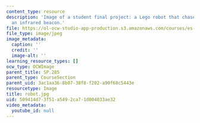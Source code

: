 ```yaml
---
content_type: resource
description: 'Image of a student final project: a Lego robot that chases or flees
  an infrared beacon.'
file: https://ol-ocw-studio-app-production.s3.amazonaws.com/courses/es-293-lego-robotics-spring-2007/509414d73f51a5492ca71d004033ae32_robot.jpg
file_type: image/jpeg
image_metadata:
  caption: ''
  credit: ''
  image-alt: ''
learning_resource_types: []
ocw_type: OCWImage
parent_title: SP.285
parent_type: CourseSection
parent_uid: 3ac1aa36-8b07-38f8-f202-a90f68c5443e
resourcetype: Image
title: robot.jpg
uid: 509414d7-3f51-a549-2ca7-1d004033ae32
video_metadata:
  youtube_id: null
---
```

